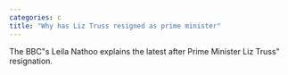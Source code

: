 ```yaml
---
categories: c
title: "Why has Liz Truss resigned as prime minister"
---
```

The BBC"s Leila Nathoo explains the latest after Prime Minister Liz Truss" resignation.